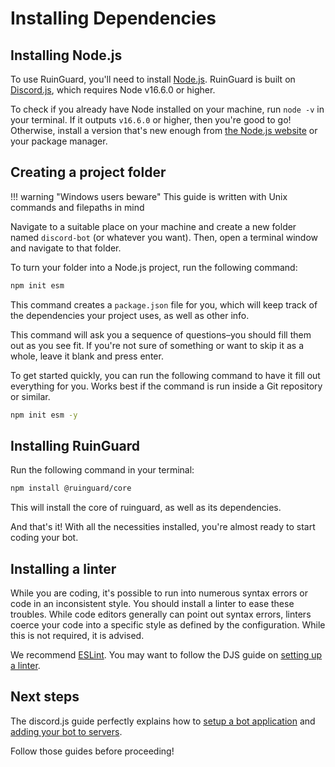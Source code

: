 # Installing Dependencies

## Installing Node.js

To use RuinGuard, you'll need to install [Node.js][node]. RuinGuard is built on [Discord.js][djs], which requires Node v16.6.0 or higher.

To check if you already have Node installed on your machine, run `node -v` in your terminal. If it outputs `v16.6.0` or higher, then you're good to go! Otherwise, install a version that's new enough from [the Node.js website][node-dwn] or your package manager.


## Creating a project folder

!!! warning "Windows users beware"
    This guide is written with Unix commands and filepaths in mind

Navigate to a suitable place on your machine and create a new folder named `discord-bot` (or whatever you want). Then, open a terminal window and navigate to that folder.

To turn your folder into a Node.js project, run the following command:

```sh
npm init esm
```

This command creates a `package.json` file for you, which will keep track of the dependencies your project uses, as well as other info.

This command will ask you a sequence of questions–you should fill them out as you see fit. If you're not sure of something or want to skip it as a whole, leave it blank and press enter.

To get started quickly, you can run the following command to have it fill out everything for you. Works best if the command is run inside a Git repository or similar.

```sh
npm init esm -y
```


## Installing RuinGuard

Run the following command in your terminal:

```sh
npm install @ruinguard/core
```

This will install the core of ruinguard, as well as its dependencies.

And that's it! With all the necessities installed, you're almost ready to start coding your bot.


## Installing a linter

While you are coding, it's possible to run into numerous syntax errors or code in an inconsistent style. You should install a linter to ease these troubles. While code editors generally can point out syntax errors, linters coerce your code into a specific style as defined by the configuration. While this is not required, it is advised.

We recommend [ESLint]. You may want to follow the DJS guide on [setting up a linter][djs-linter].


## Next steps

The discord.js guide perfectly explains how to [setup a bot application][djs-app] and [adding your bot to servers][djs-add].

Follow those guides before proceeding!



[node]: https://nodejs.org/
[node-dwn]: https://nodejs.org/en/download/
[npm]: https://docs.npmjs.com/about-npm
[ESlint]: https://eslint.org/
[djs]: https://discord.js.org/#/
[djs-guide]: https://discordjs.guide
[djs-linter]: https://discordjs.guide/preparations/setting-up-a-linter.html
[djs-app]: https://discordjs.guide/preparations/setting-up-a-bot-application.html
[djs-add]: https://discordjs.guide/preparations/adding-your-bot-to-servers.html